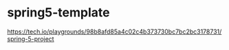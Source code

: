 # spring5-template
https://tech.io/playgrounds/98b8afd85a4c02c4b373730bc7bc2bc3178731/spring-5-project
